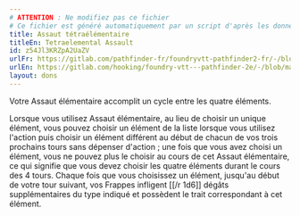 ```yaml
---
# ATTENTION : Ne modifiez pas ce fichier
# Ce fichier est généré automatiquement par un script d'après les données du module Foundry VTT officiel et de sa traduction
title: Assaut tétraélémentaire
titleEn: Tetraelemental Assault
id: z54Jl3KRZpA2UaZV
urlFr: https://gitlab.com/pathfinder-fr/foundryvtt-pathfinder2-fr/-/blob/master/data/feats/z54Jl3KRZpA2UaZV.htm
urlEn: https://gitlab.com/hooking/foundry-vtt---pathfinder-2e/-/blob/master/packs/data/feats.db/tetraelemental-assault.json
layout: dons
---
```

Votre Assaut élémentaire accomplit un cycle entre les quatre éléments.

Lorsque vous utilisez Assaut élémentaire, au lieu de choisir un unique élément, vous pouvez choisir un élément de la liste lorsque vous utilisez l'action puis choisir un élément différent au début de chacun de vos trois prochains tours sans dépenser d'action ; une fois que vous avez choisi un élément, vous ne pouvez plus le choisir au cours de cet Assaut élémentaire, ce qui signifie que vous devez choisir les quatre éléments durant le cours des 4 tours. Chaque fois que vous choisissez un élément, jusqu'au début de votre tour suivant, vos Frappes infligent [[/r 1d6]] dégâts supplémentaires du type indiqué et possèdent le trait correspondant à cet élément.
